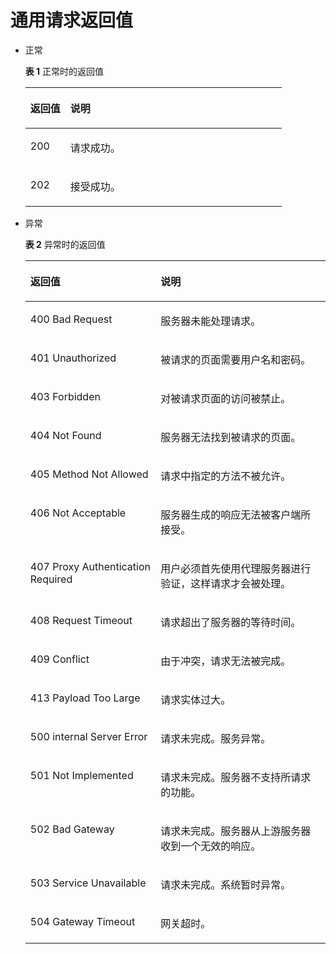 # 通用请求返回值<a name="ZH-CN_TOPIC_0037137509"></a>

-   正常

    **表 1**  正常时的返回值

    <a name="table5683702611201"></a>
    <table><thead align="left"><tr id="row5526436211201"><th class="cellrowborder" valign="top" width="15.6%" id="mcps1.2.3.1.1"><p id="p4722834111201"><a name="p4722834111201"></a><a name="p4722834111201"></a>返回值</p>
    </th>
    <th class="cellrowborder" valign="top" width="84.39999999999999%" id="mcps1.2.3.1.2"><p id="p29038811201"><a name="p29038811201"></a><a name="p29038811201"></a>说明</p>
    </th>
    </tr>
    </thead>
    <tbody><tr id="row2352145611201"><td class="cellrowborder" valign="top" width="15.6%" headers="mcps1.2.3.1.1 "><p id="p2618974411201"><a name="p2618974411201"></a><a name="p2618974411201"></a>200</p>
    </td>
    <td class="cellrowborder" valign="top" width="84.39999999999999%" headers="mcps1.2.3.1.2 "><p id="p4099449211201"><a name="p4099449211201"></a><a name="p4099449211201"></a>请求成功。</p>
    </td>
    </tr>
    <tr id="row42025997185543"><td class="cellrowborder" valign="top" width="15.6%" headers="mcps1.2.3.1.1 "><p id="p48662634185543"><a name="p48662634185543"></a><a name="p48662634185543"></a>202</p>
    </td>
    <td class="cellrowborder" valign="top" width="84.39999999999999%" headers="mcps1.2.3.1.2 "><p id="p49359271185543"><a name="p49359271185543"></a><a name="p49359271185543"></a>接受成功。</p>
    </td>
    </tr>
    </tbody>
    </table>

-   异常

    **表 2**  异常时的返回值

    <a name="table61691626164846"></a>
    <table><thead align="left"><tr id="row25494897164846"><th class="cellrowborder" valign="top" width="43.43%" id="mcps1.2.3.1.1"><p id="p51820810164846"><a name="p51820810164846"></a><a name="p51820810164846"></a>返回值</p>
    </th>
    <th class="cellrowborder" valign="top" width="56.57%" id="mcps1.2.3.1.2"><p id="p36736087164846"><a name="p36736087164846"></a><a name="p36736087164846"></a>说明</p>
    </th>
    </tr>
    </thead>
    <tbody><tr id="row22833089164846"><td class="cellrowborder" valign="top" width="43.43%" headers="mcps1.2.3.1.1 "><p id="p37540911164846"><a name="p37540911164846"></a><a name="p37540911164846"></a>400 Bad Request</p>
    </td>
    <td class="cellrowborder" valign="top" width="56.57%" headers="mcps1.2.3.1.2 "><p id="p20914954164846"><a name="p20914954164846"></a><a name="p20914954164846"></a>服务器未能处理请求。</p>
    </td>
    </tr>
    <tr id="row54016859164846"><td class="cellrowborder" valign="top" width="43.43%" headers="mcps1.2.3.1.1 "><p id="p13289476164846"><a name="p13289476164846"></a><a name="p13289476164846"></a>401 Unauthorized</p>
    </td>
    <td class="cellrowborder" valign="top" width="56.57%" headers="mcps1.2.3.1.2 "><p id="p2705741164846"><a name="p2705741164846"></a><a name="p2705741164846"></a>被请求的页面需要用户名和密码。</p>
    </td>
    </tr>
    <tr id="row24351669164846"><td class="cellrowborder" valign="top" width="43.43%" headers="mcps1.2.3.1.1 "><p id="p26328145164846"><a name="p26328145164846"></a><a name="p26328145164846"></a>403 Forbidden</p>
    </td>
    <td class="cellrowborder" valign="top" width="56.57%" headers="mcps1.2.3.1.2 "><p id="p52205026164846"><a name="p52205026164846"></a><a name="p52205026164846"></a>对被请求页面的访问被禁止。</p>
    </td>
    </tr>
    <tr id="row83194164846"><td class="cellrowborder" valign="top" width="43.43%" headers="mcps1.2.3.1.1 "><p id="p6738773164846"><a name="p6738773164846"></a><a name="p6738773164846"></a>404 Not Found</p>
    </td>
    <td class="cellrowborder" valign="top" width="56.57%" headers="mcps1.2.3.1.2 "><p id="p8969753164846"><a name="p8969753164846"></a><a name="p8969753164846"></a>服务器无法找到被请求的页面。</p>
    </td>
    </tr>
    <tr id="row13618913164846"><td class="cellrowborder" valign="top" width="43.43%" headers="mcps1.2.3.1.1 "><p id="p29390164164846"><a name="p29390164164846"></a><a name="p29390164164846"></a>405 Method Not Allowed</p>
    </td>
    <td class="cellrowborder" valign="top" width="56.57%" headers="mcps1.2.3.1.2 "><p id="p31793092164846"><a name="p31793092164846"></a><a name="p31793092164846"></a>请求中指定的方法不被允许。</p>
    </td>
    </tr>
    <tr id="row17702374164846"><td class="cellrowborder" valign="top" width="43.43%" headers="mcps1.2.3.1.1 "><p id="p24606171164846"><a name="p24606171164846"></a><a name="p24606171164846"></a>406 Not Acceptable</p>
    </td>
    <td class="cellrowborder" valign="top" width="56.57%" headers="mcps1.2.3.1.2 "><p id="p46942849164846"><a name="p46942849164846"></a><a name="p46942849164846"></a>服务器生成的响应无法被客户端所接受。</p>
    </td>
    </tr>
    <tr id="row19832462164846"><td class="cellrowborder" valign="top" width="43.43%" headers="mcps1.2.3.1.1 "><p id="p62925567164846"><a name="p62925567164846"></a><a name="p62925567164846"></a>407 Proxy Authentication Required</p>
    </td>
    <td class="cellrowborder" valign="top" width="56.57%" headers="mcps1.2.3.1.2 "><p id="p63806198164846"><a name="p63806198164846"></a><a name="p63806198164846"></a>用户必须首先使用代理服务器进行验证，这样请求才会被处理。</p>
    </td>
    </tr>
    <tr id="row37384870164846"><td class="cellrowborder" valign="top" width="43.43%" headers="mcps1.2.3.1.1 "><p id="p8275614164846"><a name="p8275614164846"></a><a name="p8275614164846"></a>408 Request Timeout</p>
    </td>
    <td class="cellrowborder" valign="top" width="56.57%" headers="mcps1.2.3.1.2 "><p id="p66344974164846"><a name="p66344974164846"></a><a name="p66344974164846"></a>请求超出了服务器的等待时间。</p>
    </td>
    </tr>
    <tr id="row60233859164846"><td class="cellrowborder" valign="top" width="43.43%" headers="mcps1.2.3.1.1 "><p id="p47104411164846"><a name="p47104411164846"></a><a name="p47104411164846"></a>409 Conflict</p>
    </td>
    <td class="cellrowborder" valign="top" width="56.57%" headers="mcps1.2.3.1.2 "><p id="p57360960164846"><a name="p57360960164846"></a><a name="p57360960164846"></a>由于冲突，请求无法被完成。</p>
    </td>
    </tr>
    <tr id="row58029662204356"><td class="cellrowborder" valign="top" width="43.43%" headers="mcps1.2.3.1.1 "><p id="p2782180204356"><a name="p2782180204356"></a><a name="p2782180204356"></a>413 Payload Too Large</p>
    </td>
    <td class="cellrowborder" valign="top" width="56.57%" headers="mcps1.2.3.1.2 "><p id="p24029998204356"><a name="p24029998204356"></a><a name="p24029998204356"></a>请求实体过大。</p>
    </td>
    </tr>
    <tr id="row46486594164846"><td class="cellrowborder" valign="top" width="43.43%" headers="mcps1.2.3.1.1 "><p id="p7317797164846"><a name="p7317797164846"></a><a name="p7317797164846"></a>500 internal Server Error</p>
    </td>
    <td class="cellrowborder" valign="top" width="56.57%" headers="mcps1.2.3.1.2 "><p id="p55870664164846"><a name="p55870664164846"></a><a name="p55870664164846"></a>请求未完成。服务异常。</p>
    </td>
    </tr>
    <tr id="row33073929164846"><td class="cellrowborder" valign="top" width="43.43%" headers="mcps1.2.3.1.1 "><p id="p61742575164846"><a name="p61742575164846"></a><a name="p61742575164846"></a>501 Not Implemented</p>
    </td>
    <td class="cellrowborder" valign="top" width="56.57%" headers="mcps1.2.3.1.2 "><p id="p35092715164846"><a name="p35092715164846"></a><a name="p35092715164846"></a>请求未完成。服务器不支持所请求的功能。</p>
    </td>
    </tr>
    <tr id="row47398979164846"><td class="cellrowborder" valign="top" width="43.43%" headers="mcps1.2.3.1.1 "><p id="p14112120164846"><a name="p14112120164846"></a><a name="p14112120164846"></a>502 Bad Gateway</p>
    </td>
    <td class="cellrowborder" valign="top" width="56.57%" headers="mcps1.2.3.1.2 "><p id="p2231094164846"><a name="p2231094164846"></a><a name="p2231094164846"></a>请求未完成。服务器从上游服务器收到一个无效的响应。</p>
    </td>
    </tr>
    <tr id="row20079847164846"><td class="cellrowborder" valign="top" width="43.43%" headers="mcps1.2.3.1.1 "><p id="p15854916164846"><a name="p15854916164846"></a><a name="p15854916164846"></a>503 Service Unavailable</p>
    </td>
    <td class="cellrowborder" valign="top" width="56.57%" headers="mcps1.2.3.1.2 "><p id="p9179838164846"><a name="p9179838164846"></a><a name="p9179838164846"></a>请求未完成。系统暂时异常。</p>
    </td>
    </tr>
    <tr id="row15509681164846"><td class="cellrowborder" valign="top" width="43.43%" headers="mcps1.2.3.1.1 "><p id="p48324640164846"><a name="p48324640164846"></a><a name="p48324640164846"></a>504 Gateway Timeout</p>
    </td>
    <td class="cellrowborder" valign="top" width="56.57%" headers="mcps1.2.3.1.2 "><p id="p21981792164846"><a name="p21981792164846"></a><a name="p21981792164846"></a>网关超时。</p>
    </td>
    </tr>
    </tbody>
    </table>


